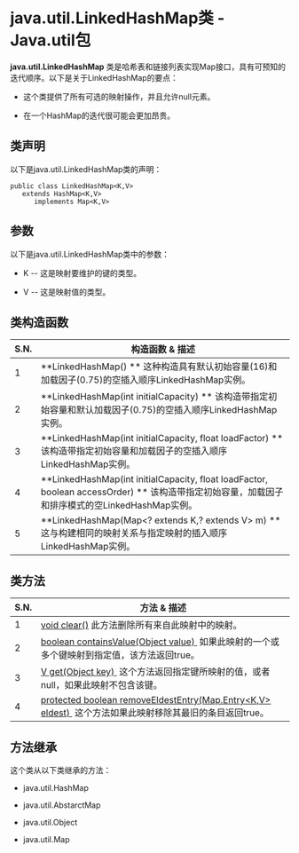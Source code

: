 # java.util.LinkedHashMap类 - Java.util包

**java.util.LinkedHashMap** 类是哈希表和链接列表实现Map接口，具有可预知的迭代顺序。以下是关于LinkedHashMap的要点：

*   这个类提供了所有可选的映射操作，并且允许null元素。

*   在一个HashMap的迭代很可能会更加昂贵。

## 类声明

以下是java.util.LinkedHashMap类的声明：

```
public class LinkedHashMap<K,V>
   extends HashMap<K,V>
      implements Map<K,V>
```

## 参数

以下是java.util.LinkedHashMap类中的参数：

*   K -- 这是映射要维护的键的类型。

*   V -- 这是映射值的类型。

## 类构造函数

| S.N. | 构造函数 & 描述 |
| --- | --- |
| 1 | **LinkedHashMap() ** 这种构造具有默认初始容量(16)和加载因子(0.75)的空插入顺序LinkedHashMap实例。 |
| 2 | **LinkedHashMap(int initialCapacity) ** 该构造带指定初始容量和默认加载因子(0.75)的空插入顺序LinkedHashMap实例。 |
| 3 | **LinkedHashMap(int initialCapacity, float loadFactor) ** 该构造带指定初始容量和加载因子的空插入顺序LinkedHashMap实例。 |
| 4 | **LinkedHashMap(int initialCapacity, float loadFactor, boolean accessOrder) ** 该构造带指定初始容量，加载因子和排序模式的空LinkedHashMap实例。 |
| 5 | **LinkedHashMap(Map&lt;? extends K,? extends V&gt; m) ** 这与构建相同的映射关系与指定映射的插入顺序LinkedHashMap实例。 |

## 类方法

| S.N. | 方法 & 描述 |
| --- | --- |
| 1 | [void clear()](http://www.yiibai.com/java/util/linkedhashmap_clear.html) 此方法删除所有来自此映射中的映射。 |
| 2 | [boolean containsValue(Object value) ](http://www.yiibai.com/java/util/linkedhashmap_containsvalue.html) 如果此映射的一个或多个键映射到指定值，该方法返回true。 |
| 3 | [V get(Object key) ](http://www.yiibai.com/java/util/linkedhashmap_get.html) 这个方法返回指定键所映射的值，或者null，如果此映射不包含该键。 |
| 4 | [protected boolean removeEldestEntry(Map.Entry&lt;K,V&gt; eldest) ](http://www.yiibai.com/java/util/linkedhashmap_removeeldestentry.html) 这个方法如果此映射移除其最旧的条目返回true。 |

## 方法继承

这个类从以下类继承的方法：

*   java.util.HashMap

*   java.util.AbstarctMap

*   java.util.Object

*   java.util.Map

